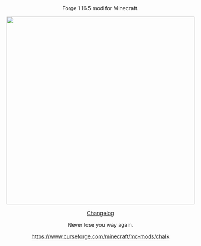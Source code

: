 <div align=center

Forge 1.16.5 mod for Minecraft.

</div>

<div align=center
  
<a href="https://www.curseforge.com/minecraft/mc-mods/chalk"><img src="https://github.com/mortuusars/Chalk/blob/master/All_Chalks_Large.png" width="500"><a>

[Changelog](CHANGELOG.md)
  
Never lose you way again.

https://www.curseforge.com/minecraft/mc-mods/chalk
  
</div>
